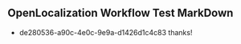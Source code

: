 ## OpenLocalization Workflow Test MarkDown
* de280536-a90c-4e0c-9e9a-d1426d1c4c83 
thanks!<!--HONumber=Mar16_HO3-->
